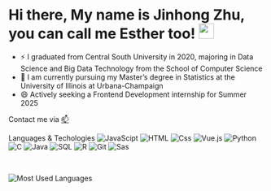 # Hi there, My name is Jinhong Zhu, you can call me Esther too! <img src="https://raw.githubusercontent.com/MartinHeinz/MartinHeinz/master/wave.gif" width="30px">





- ⚡  I graduated from Central South University in 2020, majoring in Data Science and Big Data Technology from the School of Computer Science
- 🌱 I am currently pursuing my Master’s degree in Statistics at the University of Illinois at Urbana-Champaign
- 😄 Actively seeking a Frontend Development internship for Summer 2025

Contact me via [📫](mailto:jinhongzhu0217@163.com) 


 

Languages & Techologies
![JavaScipt](https://img.shields.io/badge/JavaScript-blue)
![HTML](https://img.shields.io/badge/html-yellow)
![Css](https://img.shields.io/badge/Css-green)
![Vue.js](https://img.shields.io/badge/Vue.js-pink)
![Python](https://img.shields.io/badge/Python-purple)
![C](https://img.shields.io/badge/C-orange)
![Java](https://img.shields.io/badge/Java-gray)
![SQL](https://img.shields.io/badge/SQL-black)
![R](https://img.shields.io/badge/R-silver)
![Git](https://img.shields.io/badge/Git-gold)
![Sas](https://img.shields.io/badge/Sas-rose)



<br/>  

![Most Used Languages](https://github-readme-stats.vercel.app/api/top-langs/?username=jinhongzhu0217&theme=dark&layout=compact)




